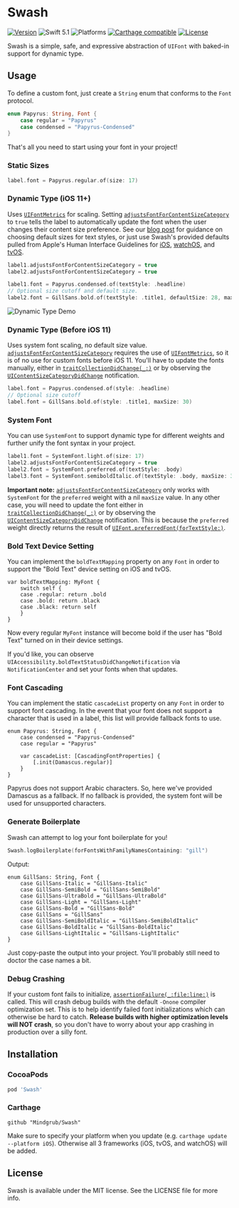 # Swash

[![Version](https://img.shields.io/cocoapods/v/Swash.svg?style=flat)](#installation)
![Swift 5.1](https://img.shields.io/badge/Swift-5.1-orange.svg)
![Platforms](https://img.shields.io/cocoapods/p/Swash.svg?style=flat)
[![Carthage compatible](https://img.shields.io/badge/Carthage-compatible-4BC51D.svg?style=flat)](https://github.com/Carthage/Carthage)
[![License](https://img.shields.io/cocoapods/l/Swash.svg?style=flat)](http://doge.mit-license.org)

Swash is a simple, safe, and expressive abstraction of `UIFont` with baked-in support for dynamic type.

## Usage
To define a custom font, just create a `String` enum that conforms to the `Font` protocol.
```swift
enum Papyrus: String, Font {
    case regular = "Papyrus"
    case condensed = "Papyrus-Condensed"
}
```

That's all you need to start using your font in your project!

### Static Sizes
```swift
label.font = Papyrus.regular.of(size: 17)
```

### Dynamic Type (iOS 11+)
Uses [`UIFontMetrics`](https://developer.apple.com/documentation/uikit/uifontmetrics) for scaling. Setting [`adjustsFontForContentSizeCategory`](https://developer.apple.com/documentation/uikit/uicontentsizecategoryadjusting/1771731-adjustsfontforcontentsizecategor) to `true` tells the label to automatically update the font when the user changes their content size preference. See our [blog post](https://blog.mindgrub.com/custom-fonts-in-ios-made-simple-yet-powerful) for guidance on choosing default sizes for text styles, or just use Swash's provided defaults pulled from Apple's Human Interface Guidelines for [iOS](https://developer.apple.com/design/human-interface-guidelines/ios/visual-design/typography/), [watchOS](https://developer.apple.com/design/human-interface-guidelines/watchos/visual-design/typography/), and [tvOS](https://developer.apple.com/design/human-interface-guidelines/tvos/visual-design/typography/).
```swift
label1.adjustsFontForContentSizeCategory = true
label2.adjustsFontForContentSizeCategory = true

label1.font = Papyrus.condensed.of(textStyle: .headline)
// Optional size cutoff and default size.
label2.font = GillSans.bold.of(textStyle: .title1, defaultSize: 28, maxSize: 38)
```
![Dynamic Type Demo](https://raw.githubusercontent.com/Mindgrub/Swash/master/Assets/dynamic_type_demo.gif)

### Dynamic Type (Before iOS 11)
Uses system font scaling, no default size value. [`adjustsFontForContentSizeCategory`](https://developer.apple.com/documentation/uikit/uicontentsizecategoryadjusting/1771731-adjustsfontforcontentsizecategor) requires the use of [`UIFontMetrics`](https://developer.apple.com/documentation/uikit/uifontmetrics), so it is of no use for custom fonts before iOS 11. You'll have to update the fonts manually, either in [`traitCollectionDidChange(_:)`](https://developer.apple.com/documentation/uikit/uitraitenvironment/1623516-traitcollectiondidchange) or by observing the [`UIContentSizeCategoryDidChange`](https://developer.apple.com/documentation/foundation/nsnotification.name/1622948-uicontentsizecategorydidchange) notification.
```swift
label.font = Papyrus.condensed.of(style: .headline)
// Optional size cutoff
label.font = GillSans.bold.of(style: .title1, maxSize: 30)
```

### System Font
You can use `SystemFont` to support dynamic type for different weights and further unify the font syntax in your project.
```swift
label1.font = SystemFont.light.of(size: 17)
label2.adjustsFontForContentSizeCategory = true
label2.font = SystemFont.preferred.of(textStyle: .body)
label3.font = SystemFont.semiboldItalic.of(textStyle: .body, maxSize: 30)
```
**Important note:** [`adjustsFontForContentSizeCategory`](https://developer.apple.com/documentation/uikit/uicontentsizecategoryadjusting/1771731-adjustsfontforcontentsizecategor) only works with `SystemFont` for the `preferred` weight with a nil `maxSize` value. In any other case, you will need to update the font either in [`traitCollectionDidChange(_:)`](https://developer.apple.com/documentation/uikit/uitraitenvironment/1623516-traitcollectiondidchange) or by observing the [`UIContentSizeCategoryDidChange`](https://developer.apple.com/documentation/foundation/nsnotification.name/1622948-uicontentsizecategorydidchange) notification. This is because the `preferred` weight directly returns the result of [`UIFont.preferredFont(forTextStyle:)`](https://developer.apple.com/documentation/uikit/uifont/1619030-preferredfont).

### Bold Text Device Setting
You can implement the `boldTextMapping` property on any `Font` in order to support the "Bold Text" device setting on iOS and tvOS.
```
var boldTextMapping: MyFont {
    switch self {
    case .regular: return .bold
    case .bold: return .black
    case .black: return self
    }
}
```
Now every regular `MyFont` instance will become bold if the user has "Bold Text" turned on in their device settings.

If you'd like, you can observe `UIAccessibility.boldTextStatusDidChangeNotification` via `NotificationCenter` and set your fonts when that updates.

### Font Cascading
You can implement the static `cascadeList` property on any `Font` in order to support font cascading. In the event that your font does not support a character that is used in a label, this list will provide fallback fonts to use.
```
enum Papyrus: String, Font {
    case condensed = "Papyrus-Condensed"
    case regular = "Papyrus"
    
    var cascadeList: [CascadingFontProperties] {
        [.init(Damascus.regular)]
    }
}
```
Papyrus does not support Arabic characters. So, here we've provided Damascus as a fallback. If no fallback is provided, the system font will be used for unsupported characters.

### Generate Boilerplate
Swash can attempt to log your font boilerplate for you!
```swift
Swash.logBoilerplate(forFontsWithFamilyNamesContaining: "gill")
```
Output:
```
enum GillSans: String, Font {
    case GillSans-Italic = "GillSans-Italic"
    case GillSans-SemiBold = "GillSans-SemiBold"
    case GillSans-UltraBold = "GillSans-UltraBold"
    case GillSans-Light = "GillSans-Light"
    case GillSans-Bold = "GillSans-Bold"
    case GillSans = "GillSans"
    case GillSans-SemiBoldItalic = "GillSans-SemiBoldItalic"
    case GillSans-BoldItalic = "GillSans-BoldItalic"
    case GillSans-LightItalic = "GillSans-LightItalic"
}
```
Just copy-paste the output into your project. You'll probably still need to doctor the case names a bit.

### Debug Crashing
If your custom font fails to initialize, [`assertionFailure(_:file:line:)`](https://developer.apple.com/documentation/swift/1539616-assertionfailure) is called. This will crash debug builds with the default `-Onone` compiler optimization set. This is to help identify failed font initializations which can otherwise be hard to catch. **Release builds with higher optimization levels will NOT crash**, so you don't have to worry about your app crashing in production over a silly font.

## Installation

### CocoaPods

```ruby
pod 'Swash'
```

### Carthage

```
github "Mindgrub/Swash"
```
Make sure to specify your platform when you update (e.g. `carthage update --platform iOS`). Otherwise all 3 frameworks (iOS, tvOS, and watchOS) will be added.

## License

Swash is available under the MIT license. See the LICENSE file for more info.
